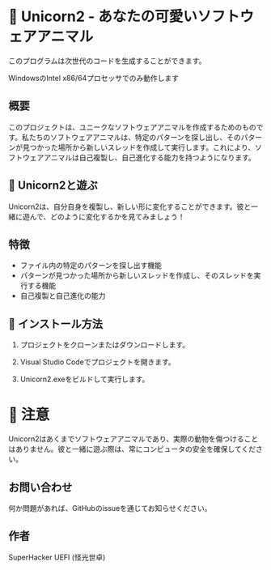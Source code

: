# 🦄 Unicorn2 - あなたの可愛いソフトウェアアニマル

このプログラムは次世代のコードを生成することができます。

WindowsのIntel x86/64プロセッサでのみ動作します

## 概要

このプロジェクトは、ユニークなソフトウェアアニマルを作成するためのものです。私たちのソフトウェアアニマルは、特定のパターンを探し出し、そのパターンが見つかった場所から新しいスレッドを作成して実行します。これにより、ソフトウェアアニマルは自己複製し、自己進化する能力を持つようになります。

## 🎠 Unicorn2と遊ぶ

Unicorn2は、自分自身を複製し、新しい形に変化することができます。彼と一緒に遊んで、どのように変化するかを見てみましょう！

## 特徴

- ファイル内の特定のパターンを探し出す機能
- パターンが見つかった場所から新しいスレッドを作成し、そのスレッドを実行する機能
- 自己複製と自己進化の能力

## 🌈 インストール方法

1. プロジェクトをクローンまたはダウンロードします。

2. Visual Studio Codeでプロジェクトを開きます。

3. Unicorn2.exeをビルドして実行します。

# 🎀 注意

Unicorn2はあくまでソフトウェアアニマルであり、実際の動物を傷つけることはありません。彼と一緒に遊ぶ際は、常にコンピュータの安全を確保してください。

## お問い合わせ

何か問題があれば、GitHubのissueを通じてお知らせください。

## 作者

SuperHacker UEFI (怪光世卓)